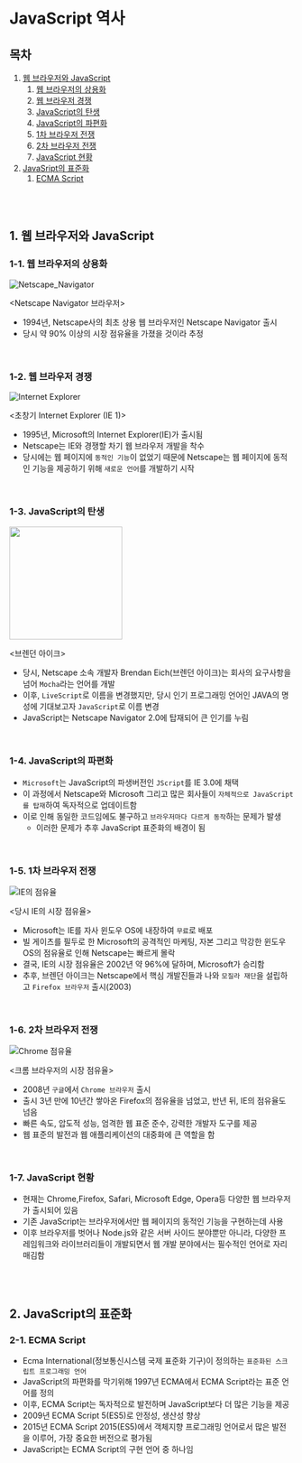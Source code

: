# JavaScript 역사

## 목차

1. [웹 브라우저와 JavaScript](#1-웹-브라우저와-javascript)
    1. [웹 브라우저의 상용화](#1-1-웹-브라우저의-상용화)
    2. [웹 브라우저 경쟁](#1-2-웹-브라우저-경쟁)
    3. [JavaScript의 탄생](#1-3-javascript의-탄생)
    4. [JavaScript의 파편화](#1-4-javascript의-파편화)
    5. [1차 브라우저 전쟁](#1-5-1차-브라우저-전쟁)
    6. [2차 브라우저 전쟁](#1-6-2차-브라우저-전쟁)
    7. [JavaScript 현황](#1-7-javascript-현황)
2. [JavaSript의 표준화](#2-javascript의-표준화)
    1. [ECMA Script](#2-1-ecma-script)

<br>
<br>

## 1. 웹 브라우저와 JavaScript

### 1-1. 웹 브라우저의 상용화

![Netscape_Navigator](../img/JS_Netscape_Navigator.jpg)

<Netscape Navigator 브라우저>

-   1994년, Netscape사의 최초 상용 웹 브라우저인 Netscape Navigator 출시
-   당시 약 90% 이상의 시장 점유율을 가졌을 것이라 추정

<br>

### 1-2. 웹 브라우저 경쟁

![Internet Explorer](../img/JS_Internet_explorer.png)

<초창기 Internet Explorer (IE 1)>

-   1995년, Microsoft의 Internet Explorer(IE)가 출시됨
-   Netscape는 IE와 경쟁할 차기 웹 브라우저 개발을 착수
-   당시에는 웹 페이지에 `동적인 기능`이 없었기 때문에 Netscape는 웹 페이지에 동적인 기능을 제공하기 위해 `새로운 언어`를 개발하기 시작

<br>

### 1-3. JavaScript의 탄생

<img src="../img/JS_Brendan_Eich.jpg" width="200">

<브렌던 아이크>

-   당시, Netscape 소속 개발자 Brendan Eich(브렌던 아이크)는 회사의 요구사항을 넘어 `Mocha`라는 언어를 개발
-   이후, `LiveScript`로 이름을 변경했지만, 당시 인기 프로그래밍 언어인 JAVA의 명성에 기대보고자 `JavaScript`로 이름 변경
-   JavaScript는 Netscape Navigator 2.0에 탑재되어 큰 인기를 누림

<br>

### 1-4. JavaScript의 파편화

-   `Microsoft`는 JavaScript의 파생버전인 `JScript`를 IE 3.0에 채택
-   이 과정에서 Netscape와 Microsoft 그리고 많은 회사들이 `자체적으로 JavaScript를 탑재`하여 독자적으로 업데이트함
-   이로 인해 동일한 코드임에도 불구하고 `브라우저마다 다르게 동작`하는 문제가 발생
    -   이러한 문제가 추후 JavaScript 표준화의 배경이 됨

<br>

### 1-5. 1차 브라우저 전쟁

![IE의 점유율](../img/JS_browser_war.jpg)

<당시 IE의 시장 점유율>

-   Microsoft는 IE를 자사 윈도우 OS에 내장하여 `무료`로 배포
-   빌 게이츠를 필두로 한 Microsoft의 공격적인 마케팅, 자본 그리고 막강한 윈도우 OS의 점유율로 인해 Netscape는 빠르게 몰락
-   결국, IE의 시장 점유율은 2002년 약 96%에 달하며, Microsoft가 승리함
-   추후, 브렌던 아이크는 Netscape에서 핵심 개발진들과 나와 `모질라 재단`을 설립하고 `Firefox 브라우저` 출시(2003)

<br>

### 1-6. 2차 브라우저 전쟁

![Chrome 점유율](../img/JS_browser_war2.png)

<크롬 브라우저의 시장 점유율>

-   2008년 `구글`에서 `Chrome 브라우저` 출시
-   출시 3년 만에 10년간 쌓아온 Firefox의 점유율을 넘었고, 반년 뒤, IE의 점유율도 넘음
-   빠른 속도, 압도적 성능, 엄격한 웹 표준 준수, 강력한 개발자 도구를 제공
-   웹 표준의 발전과 웹 애플리케이션의 대중화에 큰 역할을 함

<br>

### 1-7. JavaScript 현황

-   현재는 Chrome,Firefox, Safari, Microsoft Edge, Opera등 다양한 웹 브라우저가 출시되어 있음
-   기존 JavaScript는 브라우저에서만 웹 페이지의 동적인 기능을 구현하는데 사용
-   이후 브라우저를 벗어나 Node.js와 같은 서버 사이드 분야뿐만 아니라, 다양한 프레임워크와 라이브러리들이 개발되면서 웹 개발 분야에서는 필수적인 언어로 자리매김함

<br>
<br>

## 2. JavaScript의 표준화

### 2-1. ECMA Script

-   Ecma International(정보통신시스템 국제 표준화 기구)이 정의하는 `표준화된 스크립트 프로그래밍 언어`
-   JavaScript의 파편화를 막기위해 1997년 ECMA에서 ECMA Script라는 표준 언어를 정의
-   이후, ECMA Script는 독자적으로 발전하며 JavaScript보다 더 많은 기능을 제공
-   2009년 ECMA Script 5(ES5)로 안정성, 생산성 향상
-   2015년 ECMA Script 2015(ES5)에서 객체지향 프로그래밍 언어로서 많은 발전을 이루어, 가장 중요한 버전으로 평가됨
-   JavaScript는 ECMA Script의 구현 언어 중 하나임
